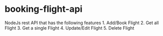# booking-flight-api
NodeJs rest API that has the following features  1. Add/Book Flight 2. Get all Flight 3. Get a single Flight 4. Update/Edit Flight 5. Delete Flight
